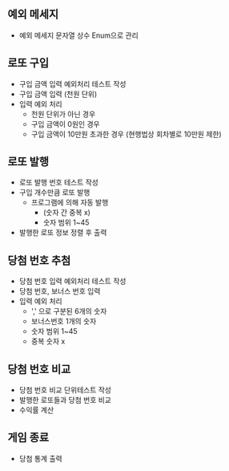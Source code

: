 ## 예외 메세지
- 예외 메세지 문자열 상수 Enum으로 관리

## 로또 구입
- 구입 금액 입력 예외처리 테스트 작성
- 구입 금액 입력 (천원 단위)
- 입력 예외 처리 
  - 천원 단위가 아닌 경우 
  - 구입 금액이 0원인 경우
  - 구입 금액이 10만원 초과한 경우 (현행법상 회차별로 10만원 제한)

## 로또 발행
- 로또 발행 번호 테스트 작성
- 구입 개수만큼 로또 발행
  - 프로그램에 의해 자동 발행 
    - (숫자 간 중복 x)
    - 숫자 범위 1~45
- 발행한 로또 정보 정렬 후 출력

## 당첨 번호 추첨
- 당첨 번호 입력 예외처리 테스트 작성
- 당첨 번호, 보너스 번호 입력
- 입력 예외 처리
  - ',' 으로 구분된 6개의 숫자
  - 보너스번호 1개의 숫자
  - 숫자 범위 1~45
  - 중복 숫자 x

## 당첨 번호 비교
- 당첨 번호 비교 단위테스트 작성
- 발행한 로또들과 당첨 번호 비교
- 수익률 계산

## 게임 종료
- 당첨 통계 출력